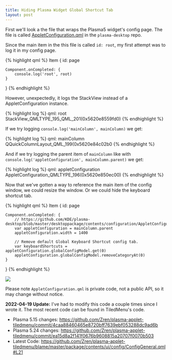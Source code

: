 ```yaml
---
title: Hiding Plasma Widget Global Shortcut Tab
layout: post
---
```


First we'll look a the file that wraps the Plasma5 widget's config page. The file is called [AppletConfiguration.qml](https://github.com/KDE/plasma-desktop/blob/master/desktoppackage/contents/configuration/AppletConfiguration.qml) in the `plasma-desktop` repo.

Since the main item in the this file is called `id: root`, my first attempt was to log it in my config page.

{% highlight qml %}
Item {
	id: page

	Component.onCompleted: {
		console.log('root', root)
	}
}
{% endhighlight %}

However, unexpectedly, it logs the StackView instead of a AppletConfiguration instance.

{% highlight log %}
qml: root StackView_QMLTYPE_195_QML_201(0x5620e8559fd0)
{% endhighlight %}

If we try logging `console.log('mainColumn', mainColumn)` we get:

{% highlight log %}
qml: mainColumn QQuickColumnLayout_QML_199(0x5620e84c02b0
{% endhighlight %}

And if we try logging the parent item of `mainColumn` like with `console.log('appletConfiguration', mainColumn.parent)` we get:

{% highlight log %}
qml: appletConfiguration AppletConfiguration_QMLTYPE_196(0x5620e850ec00)
{% endhighlight %}

Now that we've gotten a way to reference the main item of the config window, we could resize the window. Or we could hide the keyboard shortcut tab.

{% highlight qml %}
Item {
	id: page

	Component.onCompleted: {
		// https://github.com/KDE/plasma-desktop/blob/master/desktoppackage/contents/configuration/AppletConfiguration.qml
		var appletConfiguration = mainColumn.parent
		appletConfiguration.width = 1400

		// Remove default Global Keyboard Shortcut config tab.
		var keyboardShortcuts = appletConfiguration.globalConfigModel.get(0)
		appletConfiguration.globalConfigModel.removeCategoryAt(0)
	}
}
{% endhighlight %}

![](https://i.imgur.com/SH26uO2.png)

Please note `AppletConfiguration.qml` is private code, not a public API, so it may change without notice.

**2022-04-19 Update:** I've had to modify this code a couple times since I wrote it. The most recent code can be found in TiledMenu's code.

* Plasma 5.15 changes: <https://github.com/Zren/plasma-applet-tiledmenu/commit/4caa88460465e8720bff7639ebf053288dc9ad6b>
* Plasma 5.24 changes: <https://github.com/Zren/plasma-applet-tiledmenu/commit/ea15d8a2f141f0676b9608815a20707f0070b503>
* Latest Code: <https://github.com/Zren/plasma-applet-tiledmenu/blame/master/package/contents/ui/config/ConfigGeneral.qml#L21>
